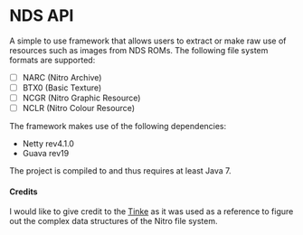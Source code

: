 # NDS API
A simple to use framework that allows users to extract or make raw use of resources such as images from NDS ROMs. The following file system formats are supported:
  - [ ] NARC (Nitro Archive)
  - [ ] BTX0 (Basic Texture)
  - [ ] NCGR (Nitro Graphic Resource)
  - [ ] NCLR (Nitro Colour Resource)

The framework makes use of the following dependencies:
  * Netty rev4.1.0
  * Guava rev19
  
The project is compiled to and thus requires at least Java 7.

#### Credits
I would like to give credit to the [Tinke](https://github.com/pleonex/tinke) as it was used as a reference to figure out the complex data structures of the Nitro file system.
